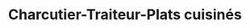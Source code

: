 ---
title: "Charcutier-Traiteur-Plats cuisinés"
url: /courgains/charcutier-traiteur-plats-cuisines/
shop: boucherie
---